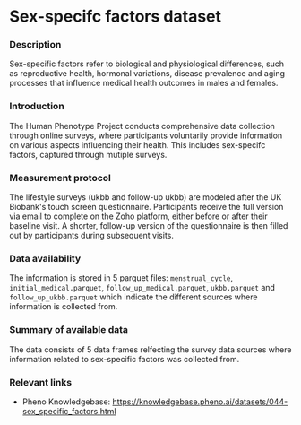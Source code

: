 # Sex-specifc factors dataset

### Description

Sex-specific factors refer to biological and physiological differences, such as reproductive health, hormonal variations, disease prevalence and aging processes that influence medical health outcomes in males and females.

### Introduction

The Human Phenotype Project conducts comprehensive data collection through online surveys, where participants voluntarily provide information on various aspects influencing their health. This includes sex-specifc factors, captured through mutiple surveys.

### Measurement protocol 
<!-- long measurment protocol for the data browser -->
The lifestyle surveys (ukbb and follow-up ukbb) are modeled after the UK Biobank's touch screen questionnaire. Participants receive the full version via email to complete on the Zoho platform, either before or after their baseline visit. A shorter, follow-up version of the questionnaire is then filled out by participants during subsequent visits. 

### Data availability 
<!-- for the example notebooks -->
The information is stored in 5 parquet files: `menstrual_cycle`, `initial_medical.parquet`, `follow_up_medical.parquet`, `ukbb.parquet` and `follow_up_ukbb.parquet` which indicate the different sources where information is collected from.

### Summary of available data 
<!-- for the data browser -->
The data consists of 5 data frames relfecting the survey data sources where information related to sex-specific factors was collected from.

### Relevant links

* Pheno Knowledgebase: https://knowledgebase.pheno.ai/datasets/044-sex_specific_factors.html
